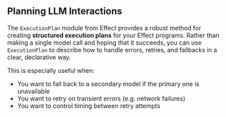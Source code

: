 ## Planning LLM Interactions

The `ExecutionPlan` module from Effect provides a robust method for creating **structured execution plans** for your Effect programs. Rather than making a single model call and hoping that it succeeds, you can use `ExecutionPlan` to describe how to handle errors, retries, and fallbacks in a clear, declarative way.

This is especially useful when:

- You want to fall back to a secondary model if the primary one is unavailable
- You want to retry on transient errors (e.g. network failures)
- You want to control timing between retry attempts
